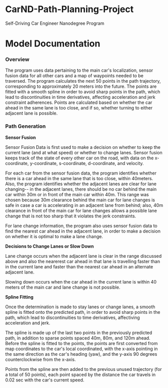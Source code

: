 # CarND-Path-Planning-Project
Self-Driving Car Engineer Nanodegree Program

# Model Documentation

### Overview

The program uses data pertaining to the main car's localization, sensor fusion data for all other cars and a map of waypoints needed to be traversed.  The program calculates the next 50 points in the path trajectory, corresponding to approximately 20 meters into the future.  The points are fitted with a smooth spline in order to avoid sharp points in the path, which lead to discontinuities in time derivatives, affecting acceleration and jerk constraint adherences.  Points are calculated based on whether the car ahead in the same lane is too close, and if so, whether turning to either adjacent lane is possible.

### Path Generation

**Sensor Fusion** 

Sensor Fusion Data is first used to make a decision on whether to keep the current lane (and at what speed) or whether to change lanes.  Sensor fusion keeps track of the state of every other car on the road, with data on the x-coordinate, y-coordinate, s-coordinate, d-coordinate, and velocity.  

For each car from the sensor fusion data, the program identifies whether there is a car ahead in the same lane that is too close, within 40meters.  Also, the program identifies whether the adjacent lanes are clear for lane changing-- in the adjacent lanes, there should be no car behind the main car within 30m or in front of the main car within 40m.  This range was chosen because 30m clearance behind the main car for lane changes is safe in case a car is accelerating in an adjacent lane from behind; also, 40m clearance in front of the main car for lane changes allows a possible lane change that is not too sharp that it violates the jerk constraints.

For lane change information, the program also uses sensor fusion data to find the nearest car ahead in the adjacent lane, in order to make a decision on whether it is optimal to make a lane change.

**Decisions to Change Lanes or Slow Down**

Lane change occurs when the adjacent lane is clear in the range discussed above and also the nearerest car ahead in that lane is travelling faster than in the current lane and faster than the nearest car ahead in an alternate adjacent lane.

Slowing down occurs when the car ahead in the current lane is within 40 meters of the main car and lane change is not possible.

**Spline Fitting**

Once the determination is made to stay lanes or change lanes, a smooth spline is fitted onto the predicted path, in order to avoid sharp points in the path, which lead to discontinuities to time derivatives, affectiving acceleration and jerk.

The spline is made up of the last two points in the previously predicted path, in addition to sparse points spaced 40m, 80m, and 120m ahead.  Before the spline is fitted to the points, the points are first converted from map coordinates to the car's local coordinated, with the x-axis pointing in the same direction as the car's heading (yaw), and the y-axis 90 degrees counterclockwise from the x-axis.

Points from the spline are then added to the previous unused trajectory (for a total of 50 points), each point spaced by the distance the car travels in 0.02 sec with the car's current speed.




